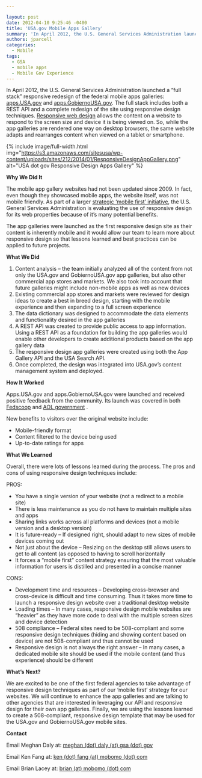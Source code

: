 ```yaml
---

layout: post
date: 2012-04-10 9:25:46 -0400
title: 'USA.gov Mobile Apps Gallery'
summary: 'In April 2012, the U.S. General Services Administration launched a &amp;#8220;full stack&amp;#8221; responsive redesign of the federal mobile apps galleries\: apps.USA.gov and apps.GobiernoUSA.gov. The full stack includes both a REST API and a complete redesign of the site using responsive design techniques. Responsive web design allows the content on a website to respond to the'
authors: jparcell
categories:
  - Mobile
tags:
  - GSA
  - mobile apps
  - Mobile Gov Experience
---
```


In April 2012, the U.S. General Services Administration launched a &#8220;full stack&#8221; responsive redesign of the federal mobile apps galleries: <a href="http://apps.usa.gov/" rel="nofollow">apps.USA.gov</a> and <a href="http://apps.gobiernousa.gov/" rel="nofollow">apps.GobiernoUSA.gov</a>. The full stack includes both a REST API and a complete redesign of the site using responsive design techniques. [Responsive web design](http://mobilegovwiki.howto.gov/Responsive+Design) allows the content on a website to respond to the screen size and device it is being viewed on. So, while the app galleries are rendered one way on desktop browsers, the same website adapts and rearranges content when viewed on a tablet or smartphone.

{% include image/full-width.html img="https://s3.amazonaws.com/sitesusa/wp-content/uploads/sites/212/2014/01/ResponsiveDesignAppGallery.png" alt="USA dot gov Responsive Design Apps Gallery" %}


**Why We Did It**

The mobile app gallery websites had not been updated since 2009. In fact, even though they showcased mobile apps, the website itself, was not mobile friendly. As part of a larger [strategic &#8216;mobile first&#8217; initiative](http://mobilegovwiki.howto.gov/Mobile+First), the U.S. General Services Administration is evaluating the use of responsive design for its web properties because of it&#8217;s many potential benefits.

The app galleries were launched as the first responsive design site as their content is inherently mobile and it would allow our team to learn more about responsive design so that lessons learned and best practices can be applied to future projects.

**What We Did**

  1. Content analysis &#8211; the team initially analyzed all of the content from not only the USA.gov and GobiernoUSA.gov app galleries, but also other commercial app stores and markets. We also took into account that future galleries might include non-mobile apps as well as new devices
  2. Existing commercial app stores and markets were reviewed for design ideas to create a best in breed design, starting with the mobile experience and then expanding to a full screen experience
  3. The data dictionary was designed to accommodate the data elements and functionality desired in the app galleries
  4. A REST API was created to provide public access to app information. Using a REST API as a foundation for building the app galleries would enable other developers to create additional products based on the app gallery data
  5. The responsive design app galleries were created using both the App Gallery API and the USA Search API.
  6. Once completed, the design was integrated into USA.gov’s content management system and deployed.

**How It Worked**

Apps.USA.gov and apps.GobiernoUSA.gov were launched and received positive feedback from the community. Its launch was covered in both <a href="http://fedscoop.com/responsivegov-gsa-redesigns-app-store/" rel="nofollow">Fedscoop</a> and <a href="http://gov.aol.com/2012/05/03/gsa-hits-refresh-button-on-mobile-apps-galleries/" rel="nofollow">AOL government</a> .

New benefits to visitors over the original website include:

  * Mobile-friendly format
  * Content filtered to the device being used
  * Up-to-date ratings for apps

**What We Learned**

Overall, there were lots of lessons learned during the process. The pros and cons of using responsive design techniques include:

PROS:

  * You have a single version of your website (not a redirect to a mobile site)
  * There is less maintenance as you do not have to maintain multiple sites and apps
  * Sharing links works across all platforms and devices (not a mobile version and a desktop version)
  * It is future-ready – If designed right, should adapt to new sizes of mobile devices coming out
  * Not just about the device – Resizing on the desktop still allows users to get to all content (as opposed to having to scroll horizontally
  * It forces a “mobile first” content strategy ensuring that the most valuable information for users is distilled and presented in a concise manner

CONS:

  * Development time and resources – Developing cross-browser and cross-device is difficult and time consuming. Thus it takes more time to launch a responsive design website over a traditional desktop website
  * Loading times – In many cases, responsive design mobile websites are “heavier” as they have more code to deal with the multiple screen sizes and device detection
  * 508 compliance – Federal sites need to be 508-compliant and some responsive design techniques (hiding and showing content based on device) are not 508-compliant and thus cannot be used
  * Responsive design is not always the right answer – In many cases, a dedicated mobile site should be used if the mobile content (and thus experience) should be different

**What&#8217;s Next?**

We are excited to be one of the first federal agencies to take advantage of responsive design techniques as part of our ‘mobile first’ strategy for our websites. We will continue to enhance the app galleries and are talking to other agencies that are interested in leveraging our API and responsive design for their own app galleries. Finally, we are using the lessons learned to create a 508-compliant, responsive design template that may be used for the USA.gov and GobiernoUSA.gov mobile sites.

**Contact**

Email Meghan Daly at: <a href="mailto:meghan.daly@gsa.gov" rel="nofollow">meghan (dot) daly (at) gsa (dot) gov</a>
  
Email Ken Fang at: <a href="mailto:ken.fang@mobomo.com" rel="nofollow">ken (dot) fang (at) mobomo (dot) com</a>
  
Email Brian Lacey at: <a href="mailto:brian@mobomo.com" rel="nofollow">brian (at) mobomo (dot) com</a>